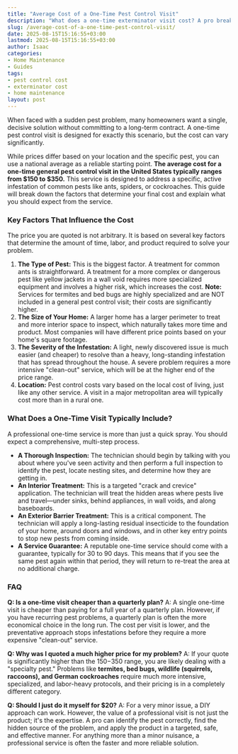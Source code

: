```yaml
---
title: "Average Cost of a One-Time Pest Control Visit"
description: "What does a one-time exterminator visit cost? A pro breaks down the national average price range, the factors that influence the final cost, and what the service includes."
slug: /average-cost-of-a-one-time-pest-control-visit/
date: 2025-08-15T15:16:55+03:00
lastmod: 2025-08-15T15:16:55+03:00
author: Isaac
categories:
- Home Maintenance
- Guides
tags:
- pest control cost
- exterminator cost
- home maintenance
layout: post
---
```

When faced with a sudden pest problem, many homeowners want a single, decisive solution without committing to a long-term contract. A one-time pest control visit is designed for exactly this scenario, but the cost can vary significantly.

While prices differ based on your location and the specific pest, you can use a national average as a reliable starting point. **The average cost for a one-time general pest control visit in the United States typically ranges from $150 to $350.** This service is designed to address a specific, active infestation of common pests like ants, spiders, or cockroaches. This guide will break down the factors that determine your final cost and explain what you should expect from the service.

### Key Factors That Influence the Cost

The price you are quoted is not arbitrary. It is based on several key factors that determine the amount of time, labor, and product required to solve your problem.

1.  **The Type of Pest:** This is the biggest factor. A treatment for common ants is straightforward. A treatment for a more complex or dangerous pest like yellow jackets in a wall void requires more specialized equipment and involves a higher risk, which increases the cost. **Note:** Services for termites and bed bugs are highly specialized and are NOT included in a general pest control visit; their costs are significantly higher.
2.  **The Size of Your Home:** A larger home has a larger perimeter to treat and more interior space to inspect, which naturally takes more time and product. Most companies will have different price points based on your home's square footage.
3.  **The Severity of the Infestation:** A light, newly discovered issue is much easier (and cheaper) to resolve than a heavy, long-standing infestation that has spread throughout the house. A severe problem requires a more intensive "clean-out" service, which will be at the higher end of the price range.
4.  **Location:** Pest control costs vary based on the local cost of living, just like any other service. A visit in a major metropolitan area will typically cost more than in a rural one.

### What Does a One-Time Visit Typically Include?

A professional one-time service is more than just a quick spray. You should expect a comprehensive, multi-step process.

*   **A Thorough Inspection:** The technician should begin by talking with you about where you've seen activity and then perform a full inspection to identify the pest, locate nesting sites, and determine how they are getting in.
*   **An Interior Treatment:** This is a targeted "crack and crevice" application. The technician will treat the hidden areas where pests live and travel—under sinks, behind appliances, in wall voids, and along baseboards.
*   **An Exterior Barrier Treatment:** This is a critical component. The technician will apply a long-lasting residual insecticide to the foundation of your home, around doors and windows, and in other key entry points to stop new pests from coming inside.
*   **A Service Guarantee:** A reputable one-time service should come with a guarantee, typically for 30 to 90 days. This means that if you see the same pest again within that period, they will return to re-treat the area at no additional charge.

### FAQ

**Q: Is a one-time visit cheaper than a quarterly plan?**
A: A single one-time visit is cheaper than paying for a full year of a quarterly plan. However, if you have recurring pest problems, a quarterly plan is often the more economical choice in the long run. The cost per visit is lower, and the preventative approach stops infestations before they require a more expensive "clean-out" service.

**Q: Why was I quoted a much higher price for my problem?**
A: If your quote is significantly higher than the $150-$350 range, you are likely dealing with a "specialty pest." Problems like **termites, bed bugs, wildlife (squirrels, raccoons), and German cockroaches** require much more intensive, specialized, and labor-heavy protocols, and their pricing is in a completely different category.

**Q: Should I just do it myself for $20?**
A: For a very minor issue, a DIY approach can work. However, the value of a professional visit is not just the product; it's the expertise. A pro can identify the pest correctly, find the hidden source of the problem, and apply the product in a targeted, safe, and effective manner. For anything more than a minor nuisance, a professional service is often the faster and more reliable solution.
